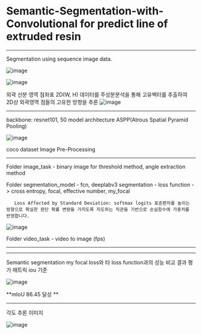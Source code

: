 # Semantic-Segmentation-with-Convolutional for predict line of extruded resin

<hr/>

Segmentation using sequence image data.

![image](https://user-images.githubusercontent.com/69128174/189470084-a111684a-37d8-4f12-abbb-6599ecba5719.png)

![image](https://user-images.githubusercontent.com/69128174/189470100-7be49874-e665-49cd-9af7-1b34bb9dadda.png)


외곽 선분 영역 점좌표 2D(W, H) 데이터를 주성분분석을 통해 고유벡터를 추출하여 2D상 외곽영역 점들의 고유한 방향을 추론
![image](https://user-images.githubusercontent.com/69128174/189470104-8c4b17e0-4426-4f4f-abd0-d4806b009459.png)

<hr/>

backbone: resnet101, 50
model architecture ASPP(Atrous Spatial Pyramid Pooling)

![image](https://user-images.githubusercontent.com/69128174/189470142-c75441a2-5b8d-4945-a2c2-ac2983d56df6.png)


coco dataset Image Pre-Processing

<hr/>

Folder image_task
       - binary image for threshold method, angle extraction method
       
Folder segmentation_model
       - fcn, deeplabv3 segmentation
       - loss function -> cross entropy, focal, effective number, my_focal
       
       Loss Affected by Standard Deviation: softmax logits 표준편차를 높이는 방향으로 확실한 판단 확률 변량을 가지도록 지도하는 직관을 기반으로 손실함수에 가중치를 반영합니다.

![image](https://user-images.githubusercontent.com/69128174/189470182-afb79555-062a-4bfe-aa54-b5dae03e1a57.png)
       
Folder video_task
       - video to image (fps) 
<hr/>

<hr/>
Semantic segmentation my focal loss와 타 loss function과의 성능 비교 결과 평가 매트릭 iou 기준

![image](https://user-images.githubusercontent.com/69128174/189470226-d9450f75-2bdf-4fd7-bf51-4c873c5a08e2.png)

**mIoU 86.45 달성
**
<hr/>

각도 추론 이미지

![image](https://user-images.githubusercontent.com/69128174/189470281-b7d00268-c03a-4e32-9ba9-9e0e1e88c3db.png)



